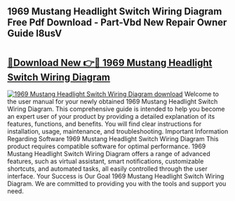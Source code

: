 ## 1969 Mustang Headlight Switch Wiring Diagram Free Pdf Download - Part-Vbd New Repair Owner Guide l8usV

# <h2><a href="http://dfkn86d.blite.top/?on=1969+Mustang+Headlight+Switch+Wiring+Diagram">🔗Download New 👉🔴 1969 Mustang Headlight Switch Wiring Diagram</a></h2>

[![1969 Mustang Headlight Switch Wiring Diagram download](https://i.imgur.com/lujVjoI.png)](http://dfkn86d.blite.top/?on=1969+Mustang+Headlight+Switch+Wiring+Diagram)
Welcome to the user manual for your newly obtained 1969 Mustang Headlight Switch Wiring Diagram. This comprehensive guide is intended to help you become an expert user of your product by providing a detailed explanation of its features, functions, and benefits. You will find clear instructions for installation, usage, maintenance, and troubleshooting. Important Information Regarding Software 1969 Mustang Headlight Switch Wiring Diagram This product requires compatible software for optimal performance. 1969 Mustang Headlight Switch Wiring Diagram offers a range of advanced features, such as virtual assistant, smart notifications, customizable shortcuts, and automated tasks, all easily controlled through the user interface. Your Success is Our Goal 1969 Mustang Headlight Switch Wiring Diagram. We are committed to providing you with the tools and support you need.
